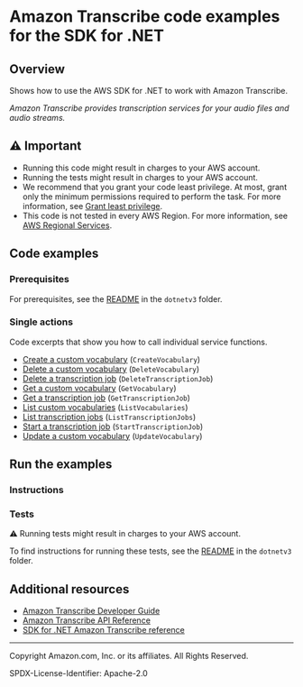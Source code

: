 <!--Generated by WRITEME on 2023-04-25 14:32:35.050431 (UTC)-->
# Amazon Transcribe code examples for the SDK for .NET

## Overview

Shows how to use the AWS SDK for .NET to work with Amazon Transcribe.

<!--custom.overview.start-->
<!--custom.overview.end-->

*Amazon Transcribe provides transcription services for your audio files and audio streams.*

## ⚠ Important

* Running this code might result in charges to your AWS account.
* Running the tests might result in charges to your AWS account.
* We recommend that you grant your code least privilege. At most, grant only the minimum permissions required to perform the task. For more information, see [Grant least privilege](https://docs.aws.amazon.com/IAM/latest/UserGuide/best-practices.html#grant-least-privilege).
* This code is not tested in every AWS Region. For more information, see [AWS Regional Services](https://aws.amazon.com/about-aws/global-infrastructure/regional-product-services).

<!--custom.important.start-->
<!--custom.important.end-->

## Code examples

### Prerequisites

For prerequisites, see the [README](../README.md#Prerequisites) in the `dotnetv3` folder.


<!--custom.prerequisites.start-->
<!--custom.prerequisites.end-->

### Single actions

Code excerpts that show you how to call individual service functions.

* [Create a custom vocabulary](Actions/TranscribeWrapper.Vocabularies.cs#L15) (`CreateVocabulary`)
* [Delete a custom vocabulary](Actions/TranscribeWrapper.Vocabularies.cs#L59) (`DeleteVocabulary`)
* [Delete a transcription job](Actions/TranscribeWrapper.cs#L99) (`DeleteTranscriptionJob`)
* [Get a custom vocabulary](Actions/TranscribeWrapper.Vocabularies.cs#L40) (`GetVocabulary`)
* [Get a transcription job](Actions/TranscribeWrapper.cs#L61) (`GetTranscriptionJob`)
* [List custom vocabularies](Actions/TranscribeWrapper.Vocabularies.cs#L78) (`ListVocabularies`)
* [List transcription jobs](Actions/TranscribeWrapper.cs#L80) (`ListTranscriptionJobs`)
* [Start a transcription job](Actions/TranscribeWrapper.cs#L26) (`StartTranscriptionJob`)
* [Update a custom vocabulary](Actions/TranscribeWrapper.Vocabularies.cs#L101) (`UpdateVocabulary`)

## Run the examples

### Instructions


<!--custom.instructions.start-->
<!--custom.instructions.end-->



### Tests

⚠ Running tests might result in charges to your AWS account.


To find instructions for running these tests, see the [README](../README.md#Tests)
in the `dotnetv3` folder.



<!--custom.tests.start-->
<!--custom.tests.end-->

## Additional resources

* [Amazon Transcribe Developer Guide](https://docs.aws.amazon.com/transcribe/latest/dg/what-is.html)
* [Amazon Transcribe API Reference](https://docs.aws.amazon.com/transcribe/latest/APIReference/Welcome.html)
* [SDK for .NET Amazon Transcribe reference](https://docs.aws.amazon.com/sdkfornet/v3/apidocs/items/Transcribe/NTranscribe.html)

<!--custom.resources.start-->
<!--custom.resources.end-->

---

Copyright Amazon.com, Inc. or its affiliates. All Rights Reserved.

SPDX-License-Identifier: Apache-2.0